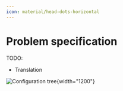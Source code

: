 ```yaml
---
icon: material/head-dots-horizontal
---
```


# Problem specification

TODO:

- Translation



![Configuration tree](../../assets/images/configuration-tree.png){width="1200"}
